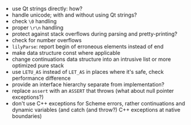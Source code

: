 - use Qt strings directly: how?
- handle unicode; with and without using Qt strings?
- check `\0` handling
- proper `\r\n` handling
- protect against stack overflows during parsing and pretty-printing?
- check for number overflows
- `lilyParse`: report begin of erroneous elements instead of end
- make data structure const where applicable
- change continuations data structure into an intrusive list or more
  optimized pure stack
- use `LETU_AS` instead of `LET_AS` in places where it's safe, check
  performance difference
- provide an interface hierarchy separate from implementation?
- replace `assert` with an `ASSERT` that throws (what about null
  pointer exceptions?)
- don't use C++ exceptions for Scheme errors, rather continuations and
  dynamic variables (and catch (and throw?) C++ exceptions at native
  boundaries)
